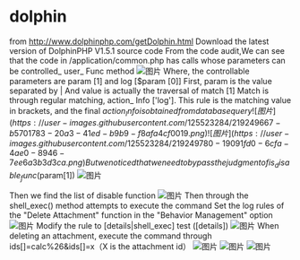 # dolphin
from http://www.dolphinphp.com/getDolphin.html Download the latest version of DolphinPHP V1.5.1 source code From the code audit,We can see that the code in /application/common.php has calls whose parameters can be controlled_ user_ Func method
![图片](https://user-images.githubusercontent.com/125523284/219248886-94cbaa8e-99f5-4729-baa9-3dd8d0b05a4d.png)
Where, the controllable parameters are param [1] and log [$param [0]]
First, param is the value separated by |
And value is actually the traversal of match [1]
Match is through regular matching, action_ Info ['log']. This rule is the matching value in brackets, and the final $action_ Info is obtained from database query
![图片](https://user-images.githubusercontent.com/125523284/219249667-b5701783-20a3-41ed-b9b9-f8afa4cf0019.png)
![图片](https://user-images.githubusercontent.com/125523284/219249780-19091fd0-6cfa-4ae0-8946-7ee6a3b3d3ca.png)
But we noticed that we need to bypass the judgment of is_disable_func($param[1])
![图片](https://user-images.githubusercontent.com/125523284/219249969-cdcc934a-93c9-4c87-86cc-c0b1825f56dd.png)

Then we find the list of disable function
![图片](https://user-images.githubusercontent.com/125523284/219250133-58105c94-8bb3-4e66-80d9-f1038e5dc98e.png)
Then through the shell_exec() method attempts to execute the command
Set the log rules of the "Delete Attachment" function in the "Behavior Management" option
![图片](https://user-images.githubusercontent.com/125523284/219251224-90042a0a-3405-4f42-b3a2-442e2fbe6c91.png)
Modify the rule to [details|shell_exec] test ([details])
![图片](https://user-images.githubusercontent.com/125523284/219251679-3dbdda5a-f1c9-4530-b06a-2b746e0017d5.png)
When deleting an attachment, execute the command through ids[]=calc%26&ids[]=x（X is the attachment id）
![图片](https://user-images.githubusercontent.com/125523284/219252248-47470c99-0252-490f-8150-d24ebf118dd1.png)
![图片](https://user-images.githubusercontent.com/125523284/219254771-52be102c-b06d-47a2-aaf9-6f96a796f5de.png)
![图片](https://user-images.githubusercontent.com/125523284/219254783-8b08d946-3527-45b1-b80c-f227d22911f3.png)
